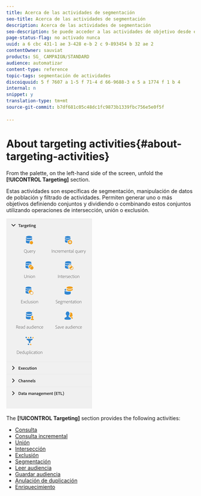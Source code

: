 ```yaml
---
title: Acerca de las actividades de segmentación
seo-title: Acerca de las actividades de segmentación
description: Acerca de las actividades de segmentación
seo-description: Se puede acceder a las actividades de objetivo desde el lado izquierdo de la pantalla.
page-status-flag: no activado nunca
uuid: a 6 cbc 431-1 ae 3-428 e-b 2 c 9-893454 b 32 ae 2
contentOwner: sauviat
products: SG_ CAMPAIGN/STANDARD
audience: automatizar
content-type: reference
topic-tags: segmentación de actividades
discoiquuid: 5 f 7607 a 1-5 f 71-4 d 66-9688-3 e 5 a 1774 f 1 b 4
internal: n
snippet: y
translation-type: tm+mt
source-git-commit: b7df681c05c48dc1fc9873b1339fbc756e5e0f5f

---
```



# About targeting activities{#about-targeting-activities}

From the palette, on the left-hand side of the screen, unfold the **[!UICONTROL Targeting]** section.

Estas actividades son específicas de segmentación, manipulación de datos de población y filtrado de actividades. Permiten generar uno o más objetivos definiendo conjuntos y dividiendo o combinando estos conjuntos utilizando operaciones de intersección, unión o exclusión.

![](assets/wkf_targeting_activities.png)

The **[!UICONTROL Targeting]** section provides the following activities:

* [Consulta](../../automating/using/query.md)
* [Consulta incremental](../../automating/using/incremental-query.md)
* [Unión](../../automating/using/union.md)
* [Intersección](../../automating/using/intersection.md)
* [Exclusión](../../automating/using/exclusion.md)
* [Segmentación](../../automating/using/segmentation.md)
* [Leer audiencia](../../automating/using/read-audience.md)
* [Guardar audiencia](../../automating/using/save-audience.md)
* [Anulación de duplicación](../../automating/using/deduplication.md)
* [Enriquecimiento](../../automating/using/enrichment.md)

